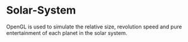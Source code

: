 # Solar-System
OpenGL is used to simulate the relative size, revolution speed and pure entertainment of each planet in the solar system.

